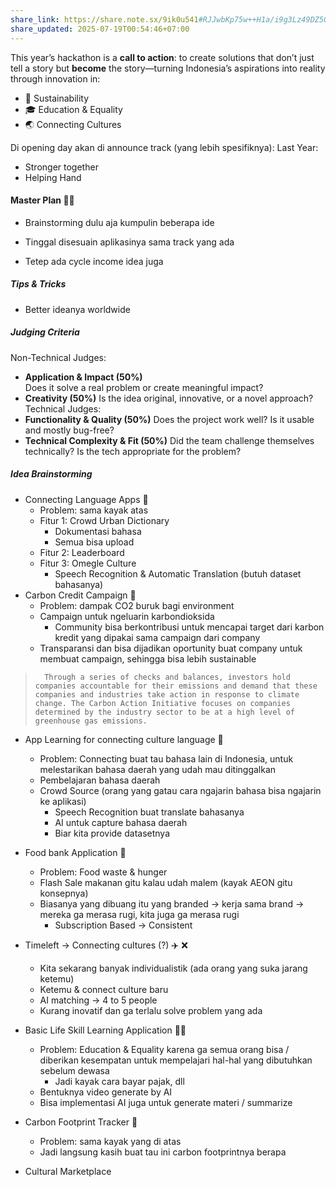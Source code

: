 ```yaml
---
share_link: https://share.note.sx/9ik0u541#RJJwbKp75w++H1a/i9g3Lz49DZ5Qe3pYRSbYeBF9VnA
share_updated: 2025-07-19T00:54:46+07:00
---
```

This year’s hackathon is a **call to action**: to create solutions that don’t just tell a story but **become** the story—turning Indonesia’s aspirations into reality through innovation in: 
- 🌱 Sustainability
- 🎓 Education & Equality
- 🌏 Connecting Cultures

Di opening day akan di announce track (yang lebih spesifiknya):
Last Year:
- Stronger together
- Helping Hand

#### Master Plan 👴🏻 
- Brainstorming dulu aja kumpulin beberapa ide 
- Tinggal disesuain aplikasinya sama track yang ada

- Tetep ada cycle income idea juga

##### Tips & Tricks
- Better ideanya worldwide

##### Judging Criteria 
Non-Technical Judges:
- **Application & Impact (50%)**    
    Does it solve a real problem or create meaningful impact?
- **Creativity (50%)**
    Is the idea original, innovative, or a novel approach?
Technical Judges:
- **Functionality & Quality (50%)**
    Does the project work well? Is it usable and mostly bug-free?
- **Technical Complexity & Fit (50%)**
    Did the team challenge themselves technically? Is the tech appropriate for the problem?

##### Idea Brainstorming
- Connecting Language Apps 🍳
	- Problem: sama kayak atas
	- Fitur 1: Crowd Urban Dictionary
		- Dokumentasi bahasa
		- Semua bisa upload
	- Fitur 2: Leaderboard
	- Fitur 3: Omegle Culture 
		- Speech Recognition & Automatic Translation (butuh dataset bahasanya)
- Carbon Credit Campaign 🌱
	- Problem: dampak CO2 buruk bagi environment  
	- Campaign untuk ngeluarin karbondioksida
		- Community bisa berkontribusi untuk mencapai target dari karbon kredit yang dipakai sama campaign dari company
	- Transparansi dan bisa dijadikan oportunity buat company untuk membuat campaign, sehingga bisa lebih sustainable
> 		Through a series of checks and balances, investors hold companies accountable for their emissions and demand that these companies and industries take action in response to climate change. The Carbon Action Initiative focuses on companies determined by the industry sector to be at a high level of greenhouse gas emissions.
- App Learning for connecting culture language 📖 
	- Problem: Connecting buat tau bahasa lain di Indonesia, untuk melestarikan bahasa daerah yang udah mau ditinggalkan 
	- Pembelajaran bahasa daerah 
	- Crowd Source (orang yang gatau cara ngajarin bahasa bisa ngajarin ke aplikasi)
		- Speech Recognition buat translate bahasanya
		- AI untuk capture bahasa daerah 
		- Biar kita provide datasetnya 
- Food bank Application 🍔
	- Problem: Food waste & hunger 
	- Flash Sale makanan gitu kalau udah malem (kayak AEON gitu konsepnya)
	- Biasanya yang dibuang itu yang branded → kerja sama brand → mereka ga merasa rugi, kita juga ga merasa rugi 
		- Subscription Based → Consistent 

- Timeleft → Connecting cultures (?)  ✈️ ❌
	- Kita sekarang banyak individualistik (ada orang yang suka jarang ketemu)
	- Ketemu & connect culture baru 
	- AI matching → 4 to 5 people 
	- Kurang inovatif dan ga terlalu solve problem yang ada
- Basic Life Skill Learning Application 🤹🏻
	- Problem: Education & Equality karena ga semua orang bisa / diberikan kesempatan untuk mempelajari hal-hal yang dibutuhkan sebelum dewasa
		- Jadi kayak cara bayar pajak, dll 
	- Bentuknya video generate by AI 
	- Bisa implementasi AI juga untuk generate materi / summarize 
- Carbon Footprint Tracker 👣
	- Problem: sama kayak yang di atas
	- Jadi langsung kasih buat tau ini carbon footprintnya berapa
- Cultural Marketplace
